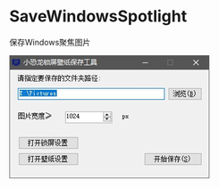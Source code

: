 # SaveWindowsSpotlight
保存Windows聚焦图片


![程序截图](https://github.com/xkonglong/SaveWindowsSpotlight/blob/master/source/Snipaste_2019-04-15_14-24-58.jpg)

